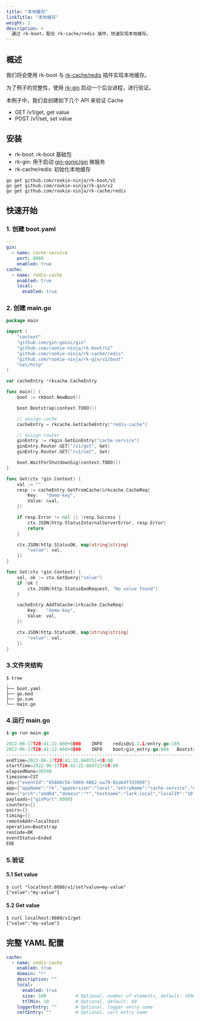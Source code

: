 ```yaml
---
title: "本地缓存"
linkTitle: "本地缓存"
weight: 1
description: >
  通过 rk-boot，配合 rk-cache/redis 插件，快速实现本地缓存。
---
```


## 概述
我们将会使用 rk-boot 与 [rk-cache/redis](https://github.com/rookie-ninja/rk-cache) 插件实现本地缓存。

为了例子的完整性，使用 [rk-gin](https://github.com/rookie-ninja/rk-gin/) 启动一个后台进程，进行验证。

本例子中，我们会创建如下几个 API 来验证 Cache

- GET /v1/get, get value
- POST /v1/set, set value

## 安装

- rk-boot: rk-boot 基础包
- rk-gin: 用于启动 [gin-gonic/gin](https://github.com/gin-gonic/gin) 微服务
- rk-cache/redis: 初始化本地缓存

```shell script
go get github.com/rookie-ninja/rk-boot/v2
go get github.com/rookie-ninja/rk-gin/v2
go get github.com/rookie-ninja/rk-cache/redis
```

## 快速开始
### 1. 创建 boot.yaml
```yaml
---
gin:
  - name: cache-service
    port: 8080
    enabled: true
cache:
  - name: redis-cache
    enabled: true
    local:
      enabled: true
```

### 2. 创建 main.go

```go
package main

import (
	"context"
	"github.com/gin-gonic/gin"
	"github.com/rookie-ninja/rk-boot/v2"
	"github.com/rookie-ninja/rk-cache/redis"
	"github.com/rookie-ninja/rk-gin/v2/boot"
	"net/http"
)

var cacheEntry *rkcache.CacheEntry

func main() {
	boot := rkboot.NewBoot()

	boot.Bootstrap(context.TODO())

	// assign cache
	cacheEntry = rkcache.GetCacheEntry("redis-cache")

	// assign router
	ginEntry := rkgin.GetGinEntry("cache-service")
	ginEntry.Router.GET("/v1/get", Get)
	ginEntry.Router.GET("/v1/set", Set)

	boot.WaitForShutdownSig(context.TODO())
}

func Get(ctx *gin.Context) {
	val := ""
	resp := cacheEntry.GetFromCache(&rkcache.CacheReq{
		Key:   "demo-key",
		Value: &val,
	})

	if resp.Error != nil || !resp.Success {
		ctx.JSON(http.StatusInternalServerError, resp.Error)
		return
	}

	ctx.JSON(http.StatusOK, map[string]string{
		"value": val,
	})
}

func Set(ctx *gin.Context) {
	val, ok := ctx.GetQuery("value")
	if !ok {
		ctx.JSON(http.StatusBadRequest, "No value found")
	}

	cacheEntry.AddToCache(&rkcache.CacheReq{
		Key:   "demo-key",
		Value: val,
	})

	ctx.JSON(http.StatusOK, map[string]string{
		"value": val,
	})
}
```

### 3.文件夹结构
```shell script
$ tree
.
├── boot.yaml
├── go.mod
├── go.sum
└── main.go
```

### 4.运行 main.go
```go
$ go run main.go

2022-06-17T20:41:22.660+0800    INFO    redis@v1.2.1/entry.go:189       Bootstrap CacheRedisEntry       {"entryName": "redis-cache", "localCache": true, "redisCache": false}
2022-06-17T20:41:22.660+0800    INFO    boot/gin_entry.go:666   Bootstrap GinEntry      {"eventId": "85880c56-5669-4862-aa79-02a64f7d3908", "entryName": "cache-service", "entryType": "GinEntry"}
------------------------------------------------------------------------
endTime=2022-06-17T20:41:22.660751+08:00
startTime=2022-06-17T20:41:22.660721+08:00
elapsedNano=30540
timezone=CST
ids={"eventId":"85880c56-5669-4862-aa79-02a64f7d3908"}
app={"appName":"rk","appVersion":"local","entryName":"cache-service","entryType":"GinEntry"}
env={"arch":"amd64","domain":"*","hostname":"lark.local","localIP":"10.8.0.2","os":"darwin"}
payloads={"ginPort":8080}
counters={}
pairs={}
timing={}
remoteAddr=localhost
operation=Bootstrap
resCode=OK
eventStatus=Ended
EOE
```

### 5.验证
#### 5.1 Set value

```shell
$ curl "localhost:8080/v1/set?value=my-value"
{"value":"my-value"}
```

#### 5.2 Get value

```shell
$ curl localhost:8080/v1/get
{"value":"my-value"}
```

## 完整 YAML 配置
```yaml
cache:
  - name: redis-cache
    enabled: true
    domain: "*"
    description: ""
    local:
      enabled: true
      size: 100           # Optional, number of elements, default: 10000
      ttlMin: 10          # Optional, default: 60
    loggerEntry: ""       # Optional, logger entry name
    certEntry: ""         # Optional, cert entry name
```